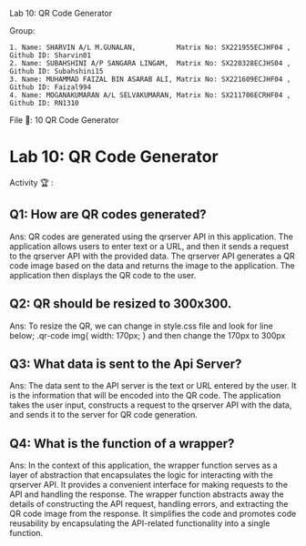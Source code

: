 Lab 10: QR Code Generator

Group:

    1. Name: SHARVIN A/L M.GUNALAN,          Matrix No: SX221955ECJHF04 , Github ID: Sharvin01
    2. Name: SUBAHSHINI A/P SANGARA LINGAM,  Matrix No: SX220328ECJHS04 , Github ID: Subahshini15
    3. Name: MUHAMMAD FAIZAL BIN ASARAB ALI, Matrix No: SX221609ECJHF04 , Github ID: Faizal994
    4. Name: MOGANAKUMARAN A/L SELVAKUMARAN, Matrix No: SX211706ECRHF04 , Github ID: RN1310



File 📁: 10 QR Code Generator

# Lab 10: QR Code Generator

Activity 🏆 :
## Q1: How are QR codes generated?
Ans:
QR codes are generated using the qrserver API in this application. The application allows users to enter text or a URL, and then it sends a request to the qrserver API with the provided data. The qrserver API generates a QR code image based on the data and returns the image to the application. The application then displays the QR code to the user.

## Q2: QR should be resized to 300x300.
Ans:
To resize the QR, we can change in style.css file and look for line below;
.qr-code img{
  width: 170px;
}
and then change the 170px to 300px

## Q3: What data is sent to the Api Server?
Ans:
The data sent to the API server is the text or URL entered by the user. It is the information that will be encoded into the QR code. The application takes the user input, constructs a request to the qrserver API with the data, and sends it to the server for QR code generation.

## Q4: What is the function of a wrapper?
Ans:
In the context of this application, the wrapper function serves as a layer of abstraction that encapsulates the logic for interacting with the qrserver API. It provides a convenient interface for making requests to the API and handling the response. The wrapper function abstracts away the details of constructing the API request, handling errors, and extracting the QR code image from the response. It simplifies the code and promotes code reusability by encapsulating the API-related functionality into a single function.
